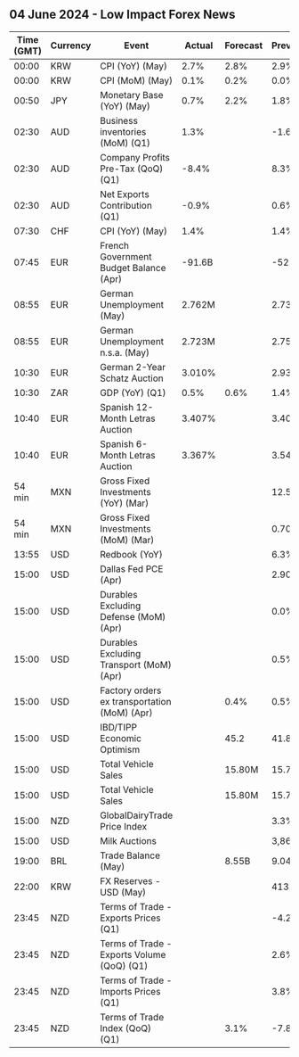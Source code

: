 ## 04 June 2024 - Low Impact Forex News

| Time (GMT) | Currency | Event | Actual | Forecast | Previous |
|------|----------|-------|--------|----------|----------|
| 00:00 | KRW | CPI (YoY) (May) | 2.7% | 2.8% | 2.9% |
| 00:00 | KRW | CPI (MoM) (May) | 0.1% | 0.2% | 0.0% |
| 00:50 | JPY | Monetary Base (YoY) (May) | 0.7% | 2.2% | 1.8% |
| 02:30 | AUD | Business inventories (MoM) (Q1) | 1.3% |  | -1.6% |
| 02:30 | AUD | Company Profits Pre-Tax (QoQ) (Q1) | -8.4% |  | 8.3% |
| 02:30 | AUD | Net Exports Contribution (Q1) | -0.9% |  | 0.6% |
| 07:30 | CHF | CPI (YoY) (May) | 1.4% |  | 1.4% |
| 07:45 | EUR | French Government Budget Balance (Apr) | -91.6B |  | -52.8B |
| 08:55 | EUR | German Unemployment (May) | 2.762M |  | 2.732M |
| 08:55 | EUR | German Unemployment n.s.a. (May) | 2.723M |  | 2.750M |
| 10:30 | EUR | German 2-Year Schatz Auction | 3.010% |  | 2.930% |
| 10:30 | ZAR | GDP (YoY) (Q1) | 0.5% | 0.6% | 1.4% |
| 10:40 | EUR | Spanish 12-Month Letras Auction | 3.407% |  | 3.405% |
| 10:40 | EUR | Spanish 6-Month Letras Auction | 3.367% |  | 3.543% |
| 54 min | MXN | Gross Fixed Investments (YoY) (Mar) |  |  | 12.50% |
| 54 min | MXN | Gross Fixed Investments (MoM) (Mar) |  |  | 0.70% |
| 13:55 | USD | Redbook (YoY) |  |  | 6.3% |
| 15:00 | USD | Dallas Fed PCE (Apr) |  |  | 2.90% |
| 15:00 | USD | Durables Excluding Defense (MoM) (Apr) |  |  | 0.0% |
| 15:00 | USD | Durables Excluding Transport (MoM) (Apr) |  |  | 0.5% |
| 15:00 | USD | Factory orders ex transportation (MoM) (Apr) |  | 0.4% | 0.5% |
| 15:00 | USD | IBD/TIPP Economic Optimism |  | 45.2 | 41.8 |
| 15:00 | USD | Total Vehicle Sales |  | 15.80M | 15.74M |
| 15:00 | USD | Total Vehicle Sales |  | 15.80M | 15.74M |
| 15:00 | NZD | GlobalDairyTrade Price Index |  |  | 3.3% |
| 15:00 | USD | Milk Auctions |  |  | 3,861.0 |
| 19:00 | BRL | Trade Balance (May) |  | 8.55B | 9.04B |
| 22:00 | KRW | FX Reserves - USD (May) |  |  | 413.26B |
| 23:45 | NZD | Terms of Trade - Exports Prices (Q1) |  |  | -4.2% |
| 23:45 | NZD | Terms of Trade - Exports Volume (QoQ) (Q1) |  |  | 2.6% |
| 23:45 | NZD | Terms of Trade - Imports Prices (Q1) |  |  | 3.8% |
| 23:45 | NZD | Terms of Trade Index (QoQ) (Q1) |  | 3.1% | -7.8% |
